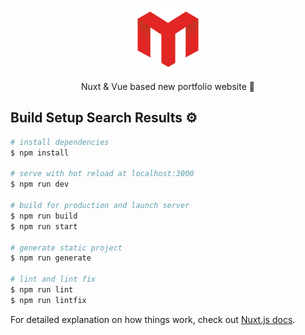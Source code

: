 <a href="https://muhaddis.info"><p align="center"><img width="100px" src="https://raw.githubusercontent.com/MuhaddiMu/Portfolio/master/static/Logo.png"></p></a>

<p align="center">Nuxt & Vue based new portfolio website 🚀</p>

## Build Setup Search Results ⚙️

```bash
# install dependencies
$ npm install

# serve with hot reload at localhost:3000
$ npm run dev

# build for production and launch server
$ npm run build
$ npm run start

# generate static project
$ npm run generate

# lint and lint fix
$ npm run lint
$ npm run lintfix
```

For detailed explanation on how things work, check out [Nuxt.js docs](https://nuxtjs.org).
 
